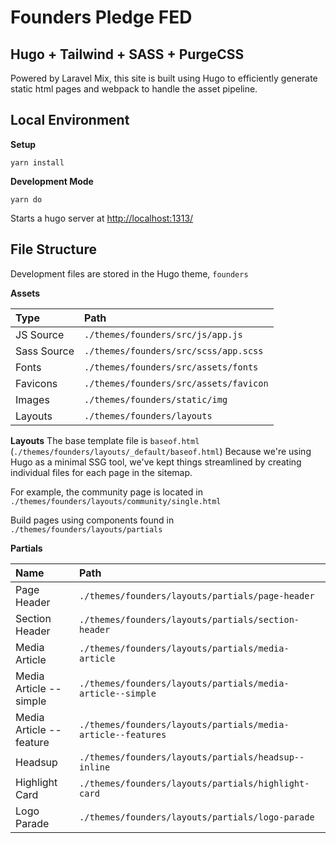 # Founders Pledge FED
## Hugo + Tailwind + SASS + PurgeCSS   

Powered by Laravel Mix, this site is built using Hugo to efficiently generate static html pages and webpack to handle the asset pipeline.

## Local Environment

**Setup**
```
yarn install
```

**Development Mode**
```
yarn do
```
Starts a hugo server at [http://localhost:1313/](http://localhost:1313/)


## File Structure
Development files are stored in the Hugo theme, `founders`

**Assets**

| Type | Path |
|:--|:--|
| JS Source | `./themes/founders/src/js/app.js`  |
| Sass Source | `./themes/founders/src/scss/app.scss`  |
| Fonts | `./themes/founders/src/assets/fonts`  |
| Favicons | `./themes/founders/src/assets/favicon`  |
| Images | `./themes/founders/static/img`  |
| Layouts | `./themes/founders/layouts`  |

**Layouts**
The base template file is `baseof.html` (`./themes/founders/layouts/_default/baseof.html`)
Because we're using Hugo as a minimal SSG tool, we've kept things streamlined by creating individual files for each page in the sitemap. 

For example, the community page is located in `./themes/founders/layouts/community/single.html`

Build pages using components found in `./themes/founders/layouts/partials`

**Partials**

| Name | Path |
|:--|:--|
| Page Header | `./themes/founders/layouts/partials/page-header` |
| Section Header | `./themes/founders/layouts/partials/section-header` |
| Media Article | `./themes/founders/layouts/partials/media-article` |
| Media Article --simple | `./themes/founders/layouts/partials/media-article--simple` |
| Media Article --feature | `./themes/founders/layouts/partials/media-article--features` |
| Headsup | `./themes/founders/layouts/partials/headsup--inline` |
| Highlight Card | `./themes/founders/layouts/partials/highlight-card` |
| Logo Parade | `./themes/founders/layouts/partials/logo-parade` |


